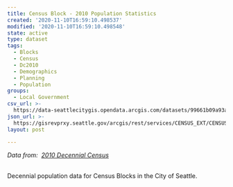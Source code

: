 ```yaml
---
title: Census Block - 2010 Population Statistics
created: '2020-11-10T16:59:10.498537'
modified: '2020-11-10T16:59:10.498548'
state: active
type: dataset
tags:
  - Blocks
  - Census
  - Dc2010
  - Demographics
  - Planning
  - Population
groups:
  - Local Government
csv_url: >-
  https://data-seattlecitygis.opendata.arcgis.com/datasets/99661b09a93a4af093aec2590b815d3b_12.csv?outSR=%7B%22latestWkid%22%3A2926%2C%22wkid%22%3A2926%7D
json_url: >-
  https://gisrevprxy.seattle.gov/arcgis/rest/services/CENSUS_EXT/CENSUS_2010_BASICS/MapServer/12
layout: post

---
```

<i>Data from:  </i><i><a href='http://www.seattle.gov/opcd/population-and-demographics/decennial-census#2010' target='_blank'>2010 Decennial Census</a></i><div><br /></div><div>Decennial population data for Census Blocks in the City of Seattle.</div>
